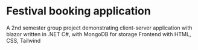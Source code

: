 # Festival booking application 

A  2nd semester group project demonstrating client-server application with blazor written in .NET C#, with MongoDB for storage 
Frontend with HTML, CSS, Tailwind


